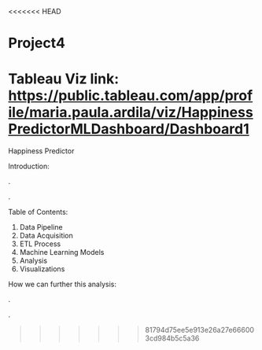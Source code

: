 <<<<<<< HEAD
# Project4

Tableau Viz link: https://public.tableau.com/app/profile/maria.paula.ardila/viz/HappinessPredictorMLDashboard/Dashboard1
=======
Happiness Predictor

Introduction: 

. 

. 


Table of Contents:
1. Data Pipeline
2. Data Acquisition
3. ETL Process
4. Machine Learning Models
5. Analysis
6. Visualizations

How we can further this analysis:

. 

. 



>>>>>>> 81794d75ee5e913e26a27e666003cd984b5c5a36
